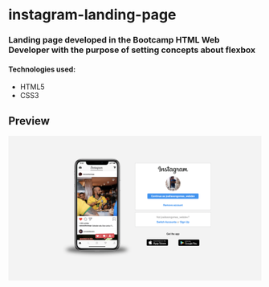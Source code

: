 # instagram-landing-page

### Landing page developed in the **Bootcamp HTML Web Developer** with the purpose of setting concepts about **flexbox**

#### Technologies used:

- HTML5
- CSS3


## Preview
<div align="center">
  <img width="800px" src="https://github.com/joalissongomes1994/instagram-landing-page/blob/master/img/screenshot-readme.png">
</div>
 
